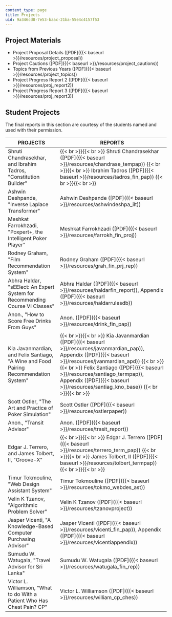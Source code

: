 ```yaml
---
content_type: page
title: Projects
uid: 9a346cd8-7e53-baac-21ba-55e4c4157f53
---
```


Project Materials
-----------------

*   Project Proposal Details ([PDF]({{< baseurl >}}/resources/project_proposal))
*   Project Cautions ([PDF]({{< baseurl >}}/resources/project_cautions))
*   Topics from Previous Years ([PDF]({{< baseurl >}}/resources/project_topics))
*   Project Progress Report 2 ([PDF]({{< baseurl >}}/resources/proj_report2))
*   Project Progress Report 3 ([PDF]({{< baseurl >}}/resources/proj_report3))

Student Projects
----------------

The final reports in this section are courtesy of the students named and used with their permission.

| PROJECTS | REPORTS |
| --- | --- |
| Shruti Chandrasekhar, and Ibrahim Tadros, "Constitution Builder" |  {{< br >}}{{< br >}} Shruti Chandrasekhar ([PDF]({{< baseurl >}}/resources/chandrase_tempap)) {{< br >}}{{< br >}} Ibrahim Tadros ([PDF]({{< baseurl >}}/resources/tadros_fin_pap)) {{< br >}}{{< br >}}  |
| Ashwin Deshpande, "Inverse Laplace Transformer" | Ashwin Deshpande ([PDF]({{< baseurl >}}/resources/ashwindeshpa_ilt)) |
| Meshkat Farrokhzadi, "Poxpert+, the Intelligent Poker Player" | Meshkat Farrokhzadi ([PDF]({{< baseurl >}}/resources/farrokh_fin_proj)) |
| Rodney Graham, "Film Recommendation System" | Rodney Graham ([PDF]({{< baseurl >}}/resources/grah_fin_prj_rep)) |
| Abhra Haldar, "sEElect: An Expert System for Recommending Course VI Classes" | Abhra Haldar ([PDF]({{< baseurl >}}/resources/haldarfin_report)), Appendix ([PDF]({{< baseurl >}}/resources/haldarrulesdb)) |
| Anon., "How to Score Free Drinks From Guys" | Anon. ([PDF]({{< baseurl >}}/resources/drink_fin_pap)) |
| Kia Javanmardian, and Felix Santiago, "A Wine and Food Pairing Recommendation System" |  {{< br >}}{{< br >}} Kia Javanmardian ([PDF]({{< baseurl >}}/resources/javanmardian_pap)), Appendix ([PDF]({{< baseurl >}}/resources/jvanmardian_apd)) {{< br >}}{{< br >}} Felix Santiago ([PDF]({{< baseurl >}}/resources/santiago_termpap)), Appendix ([PDF]({{< baseurl >}}/resources/santiag_kno_base)) {{< br >}}{{< br >}}  |
| Scott Ostler, "The Art and Practice of Poker Simulation" | Scott Ostler ([PDF]({{< baseurl >}}/resources/ostlerpaper)) |
| Anon., "Transit Advisor" | Anon. ([PDF]({{< baseurl >}}/resources/trasit_report)) |
| Edgar J. Terrero, and James Tolbert, II, "Groove-X" |  {{< br >}}{{< br >}} Edgar J. Terrero ([PDF]({{< baseurl >}}/resources/terrero_term_pap)) {{< br >}}{{< br >}} James Tolbert, II ([PDF]({{< baseurl >}}/resources/tolbert_termpap)) {{< br >}}{{< br >}}  |
| Timur Tokmouline, "Web Design Assistant System" | Timur Tokmouline ([PDF]({{< baseurl >}}/resources/tokmo_webdes_ast)) |
| Velin K Tzanov, "Algorithmic Problem Solver" | Velin K Tzanov ([PDF]({{< baseurl >}}/resources/tzanovproject)) |
| Jasper Vicenti, "A Knowledge-Based Computer Purchasing Advisor"  | Jasper Vicenti ([PDF]({{< baseurl >}}/resources/vicenti_fin_pap)), Appendix ([PDF]({{< baseurl >}}/resources/vicentiappendix))  |
| Sumudu W. Watugala, "Travel Advisor for Sri Lanka" | Sumudu W. Watugala ([PDF]({{< baseurl >}}/resources/watugala_fin_rep)) |
| Victor L. Williamson, "What to do With a Patient Who Has Chest Pain? CP" | Victor L. Williamson ([PDF]({{< baseurl >}}/resources/william_cp_ches))